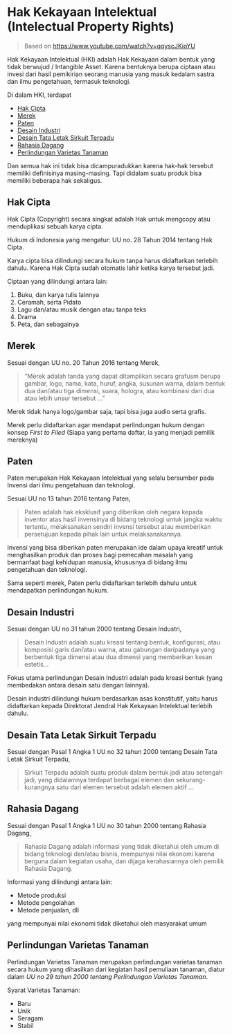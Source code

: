 # Hak Kekayaan Intelektual (Intelectual Property Rights) <!-- omit in toc -->
> Based on https://www.youtube.com/watch?v=qqyscJKioYU

Hak Kekayaan Intelektual (HKI) adalah Hak Kekayaan dalam bentuk yang tidak berwujud / Intangible Asset. Karena bentuknya berupa ciptaan atau invesi dari hasil pemikirian seorang manusia yang masuk kedalam sastra dan ilmu pengetahuan, termasuk teknologi.

Di dalam HKI, terdapat

- [Hak Cipta](#hak-cipta)
- [Merek](#merek)
- [Paten](#paten)
- [Desain Industri](#desain-industri)
- [Desain Tata Letak Sirkuit Terpadu](#desain-tata-letak-sirkuit-terpadu)
- [Rahasia Dagang](#rahasia-dagang)
- [Perlindungan Varietas Tanaman](#perlindungan-varietas-tanaman)

Dan semua hak ini tidak bisa dicampuradukkan karena hak-hak tersebut memiliki definisinya masing-masing. Tapi didalam suatu produk bisa memiliki beberapa hak sekaligus.

## Hak Cipta
Hak Cipta (Copyright) secara singkat adalah Hak untuk mengcopy atau menduplikasi sebuah karya cipta. 

Hukum di Indonesia yang mengatur: UU no. 28 Tahun 2014 tentang Hak Cipta.

Karya cipta bisa dilindungi secara hukum tanpa harus didaftarkan terlebih dahulu. Karena Hak Cipta sudah otomatis lahir ketika karya tersebut jadi.

Ciptaan yang dilindungi antara lain:
1. Buku, dan karya tulis lainnya
2. Ceramah, serta Pidato
3. Lagu dan/atau musik dengan atau tanpa teks
4. Drama
5. Peta, dan sebagainya

## Merek
Sesuai dengan UU no. 20 Tahun 2016 tentang Merek,
> "Merek adalah tanda yang dapat ditampilkan secara grafusm berupa gambar, logo, nama, kata, huruf, angka, susunan warna, dalam bentuk dua dan/atau tiga dimensi, suara, hologra, atau kombinasi dari dua atau lebih unsur tersebut ..."

Merek tidak hanya logo/gambar saja, tapi bisa juga audio serta grafis.

Merek perlu didaftarkan agar mendapat perlindungan hukum dengan konsep *First to Filed* (Siapa yang pertama daftar, ia yang menjadi pemilik mereknya)

## Paten
Paten merupakan Hak Kekayaan Intelektual yang selalu bersumber pada Invensi dari ilmu pengetahuan dan teknologi.

Sesuai UU no 13 tahun 2016 tentang Paten, 
> Paten adalah hak eksklusif yang diberikan oleh negara kepada inventor atas hasil invensinya di bidang teknologi untuk jangka waktu tertentu, melaksanakan sendiri invensi tersebut atau memberikan persetujuan kepada pihak lain untuk melaksanakannya.

Invensi yang bisa diberikan paten merupakan ide dalam upaya kreatif untuk menghasilkan produk dan proses bagi pemecahan masalah yang bermanfaat bagi kehidupan manusia, khususnya di bidang ilmu pengetahuan dan teknologi.

Sama seperti merek, Paten perlu didaftarkan terlebih dahulu untuk mendapatkan perlindungan hukum.

## Desain Industri
Sesuai dengan UU no 31 tahun 2000 tentang Desain Industri,
> Desain Industri adalah suatu kreasi tentang bentuk, konfigurasi, atau komposisi garis dan/atau warna, atau gabungan daripadanya yang berbentuk tiga dimensi atau dua dimensi yang memberikan kesan estetis...

Fokus utama perlindungan Desain Industri adalah pada kreasi bentuk (yang membedakan antara desain satu dengan lainnya).

Desain industri dilindungi hukum berdasarkan asas konstitutif, yaitu harus didaftarkan kepada Direktorat Jendral Hak Kekayaan Intelektual terlebih dahulu.

## Desain Tata Letak Sirkuit Terpadu
Sesuai dengan Pasal 1 Angka 1 UU no 32 tahun 2000 tentang Desain Tata Letak Sirkuit Terpadu,
> Sirkuit Terpadu adalah suatu produk dalam bentuk jadi atau setengah jadi, yang didalamnya terdapat berbagai elemen dan sekurang-kurangnya satu dari elemen tersebut adalah elemen aktif ...

## Rahasia Dagang
Sesuai dengan Pasal 1 Angka 1 UU no 30 tahun 2000 tentang Rahasia Dagang,
> Rahasia Dagang adalah informasi yang tidak diketahui oleh umum di bidang teknologi dan/atau bisnis, mempunyai nilai ekonomi karena berguna dalam kegiatan usaha, dan dijaga kerahasiannya oleh pemilik Rahasia Dagang.

Informasi yang dilindungi antara lain:
- Metode produksi
- Metode pengolahan
- Metode penjualan, dll

yang mempunyai nilai ekonomi tidak diketahui oleh masyarakat umum

## Perlindungan Varietas Tanaman
Perlindungan Varietas Tanaman merupakan perlindungan varietas tanaman secara hukum yang dihasilkan dari kegiatan hasil pemuliaan tanaman, diatur dalam *UU no 29 tahun 2000 tentang Perlindungan Varietas Tanaman*.

Syarat Varietas Tanaman: 
- Baru
- Unik
- Seragam
- Stabil

